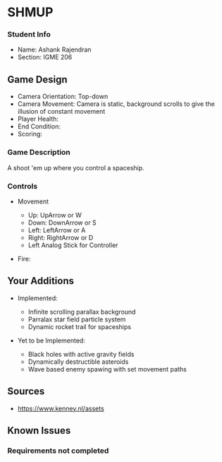 # SHMUP

### Student Info

-   Name: Ashank Rajendran
-   Section: IGME 206

## Game Design

-   Camera Orientation: Top-down
-   Camera Movement: Camera is static, background scrolls to give the illusion of constant movement
-   Player Health: 
-   End Condition: 
-   Scoring: 

### Game Description

A shoot 'em up where you control a spaceship.

### Controls

-   Movement
    -   Up: UpArrow or W
    -   Down: DownArrow or S
    -   Left: LeftArrow or A
    -   Right: RightArrow or D
    - Left Analog Stick for Controller

-   Fire: 

## Your Additions

-   Implemented:
    - Infinite scrolling parallax background
    - Parralax star field particle system
    - Dynamic rocket trail for spaceships

-   Yet to be Implemented:
    - Black holes with active gravity fields
    - Dynamically destructible asteroids
    - Wave based enemy spawing with set movement paths

## Sources

-   https://www.kenney.nl/assets

## Known Issues


### Requirements not completed

